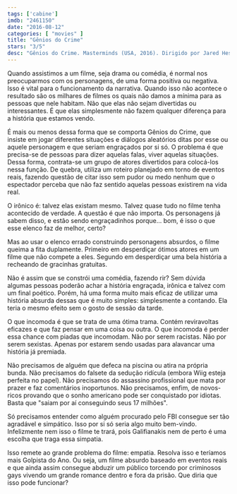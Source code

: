 ```yaml
---
tags: ['cabine']
imdb: "2461150"
date: "2016-08-12"
categories: [ "movies" ]
title: "Gênios do Crime"
stars: "3/5"
desc: "Gênios do Crime. Masterminds (USA, 2016). Dirigido por Jared Hess. Escrito por Chris Bowman, Hubbel Palmer, Emily Spivey, Emily Spivey, Chris Bowman, Hubbel Palmer. Com Kate McKinnon, Kristen Wiig, Jason Sudeikis, Zach Galifianakis, Owen Wilson, Leslie Jones, Mary Elizabeth Ellis, Jon Daly, Ken Marino."
---
```

Quando assistimos a um filme, seja drama ou comédia, é normal nos preocuparmos com os personagens, de uma forma positiva ou negativa. Isso é vital para o funcionamento da narrativa. Quando isso não acontece o resultado são os milhares de filmes os quais não damos a mínima para as pessoas que nele habitam. Não que elas não sejam divertidas ou interessantes. É que elas simplesmente não fazem qualquer diferença para a história que estamos vendo.

É mais ou menos dessa forma que se comporta Gênios do Crime, que insiste em jogar diferentes situações e diálogos aleatórios ditas por esse ou aquele personagem e que seriam engraçados por si só. O problema é que precisa-se de pessoas para dizer aquelas falas, viver aquelas situações. Dessa forma, contrata-se um grupo de atores divertidos para colocá-los nessa função. De quebra, utiliza um roteiro planejado em torno de eventos reais, fazendo questão de citar isso sem pudor ou medo nenhum que o espectador perceba que não faz sentido aquelas pessoas existirem na vida real.

O irônico é: talvez elas existam mesmo. Talvez quase tudo no filme tenha acontecido de verdade. A questão é que não importa. Os personagens já sabem disso, e estão sendo engraçadinhos porque... bom, é isso o que esse elenco faz de melhor, certo?

Mas ao usar o elenco errado construindo personagens absurdos, o filme queima a fita duplamente. Primeiro em desperdiçar ótimos atores em um filme que não compete a eles. Segundo em desperdiçar uma bela história a recheando de gracinhas gratuitas.

Não é assim que se constrói uma comédia, fazendo rir? Sem dúvida algumas pessoas poderão achar a história engraçada, irônica e talvez com um final poético. Porém, há uma forma muito mais eficaz de utilizar uma história absurda dessas que é muito simples: simplesmente a contando. Ela teria o mesmo efeito sem o gosto de sessão da tarde.

O que incomoda é que se trata de uma ótima trama. Contém reviravoltas eficazes e que faz pensar em uma coisa ou outra. O que incomoda é perder essa chance com piadas que incomodam. Não por serem racistas. Não por serem sexistas. Apenas por estarem sendo usadas para alavancar uma história já premiada.

Não precisamos de alguém que defeca na piscina ou atira na própria bunda. Não precisamos do falsete da sedução ridícula (embora Wiig esteja perfeita no papel). Não precisamos do assassino profissional que mata por prazer e faz comentários inoportunos. Não precisamos, enfim, de novos-ricos provando que o sonho americano pode ser conquistado por idiotas. Basta que "saiam por aí conseguindo seus 17 milhões".

Só precisamos entender como alguém procurado pelo FBI consegue ser tão agradável e simpático. Isso por si só seria algo muito bem-vindo. Infelizmente nem isso o filme te trará, pois Galifianakis nem de perto é uma escolha que traga essa simpatia.

Isso remete ao grande problema do filme: empatia. Resolva isso e teríamos mais Golpista do Ano. Ou seja, um filme absurdo baseado em eventos reais e que ainda assim consegue abduzir um público torcendo por criminosos gays vivendo um grande romance dentro e fora da prisão. Que diria que isso pode funcionar?

